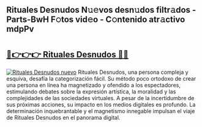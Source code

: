 ## Rituales Desnudos N𝚞𝚎vos desn𝚞dos filtr𝚊dos - Parts-BwH F𝚘tos vid𝚎o - C𝚘ntenido atr𝚊ctivo mdpPv

# <h2><a href="http://mb6q4hc.tromn.icu/?c=Rituales+Desnudos">🔗👉👉👉 Rituales Desnudos 🔗🔗</a></h2>

[![Rituales Desnudos nuevo](https://i.imgur.com/pEAQMta.gif)](http://mb6q4hc.tromn.icu/?c=Rituales+Desnudos)
Rituales Desnudos, una persona compleja y esquiva, desafía la categorización fácil. Su método poco ortodoxo de crear una persona en línea ha magnetizado y ofendido a los espectadores, estimulando debates sobre la expresión artística, la moralidad y las complejidades de las sociedades virtuales. A pesar de la incertidumbre de sus próximas acciones, su impacto en los medios digitales es profundo. La determinación inquebrantable y el magnetismo innegable impulsan el viaje de Rituales Desnudos en el panorama digital.
